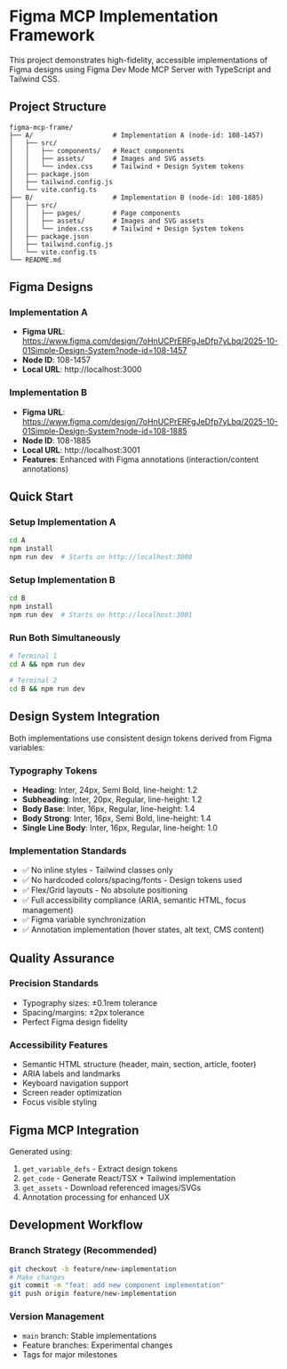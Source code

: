 # Figma MCP Implementation Framework

This project demonstrates high-fidelity, accessible implementations of Figma designs using Figma Dev Mode MCP Server with TypeScript and Tailwind CSS.

## Project Structure

```
figma-mcp-frame/
├── A/                    # Implementation A (node-id: 108-1457)
│   ├── src/
│   │   ├── components/   # React components
│   │   ├── assets/       # Images and SVG assets
│   │   └── index.css     # Tailwind + Design System tokens
│   ├── package.json
│   ├── tailwind.config.js
│   └── vite.config.ts
├── B/                    # Implementation B (node-id: 108-1885)
│   ├── src/
│   │   ├── pages/        # Page components
│   │   ├── assets/       # Images and SVG assets
│   │   └── index.css     # Tailwind + Design System tokens
│   ├── package.json
│   ├── tailwind.config.js
│   └── vite.config.ts
└── README.md
```

## Figma Designs

### Implementation A
- **Figma URL**: https://www.figma.com/design/7oHnUCPrERFgJeDfp7yLbq/2025-10-01Simple-Design-System?node-id=108-1457
- **Node ID**: 108-1457
- **Local URL**: http://localhost:3000

### Implementation B  
- **Figma URL**: https://www.figma.com/design/7oHnUCPrERFgJeDfp7yLbq/2025-10-01Simple-Design-System?node-id=108-1885
- **Node ID**: 108-1885
- **Local URL**: http://localhost:3001
- **Features**: Enhanced with Figma annotations (interaction/content annotations)

## Quick Start

### Setup Implementation A
```bash
cd A
npm install
npm run dev  # Starts on http://localhost:3000
```

### Setup Implementation B
```bash
cd B
npm install  
npm run dev  # Starts on http://localhost:3001
```

### Run Both Simultaneously
```bash
# Terminal 1
cd A && npm run dev

# Terminal 2  
cd B && npm run dev
```

## Design System Integration

Both implementations use consistent design tokens derived from Figma variables:

### Typography Tokens
- **Heading**: Inter, 24px, Semi Bold, line-height: 1.2
- **Subheading**: Inter, 20px, Regular, line-height: 1.2  
- **Body Base**: Inter, 16px, Regular, line-height: 1.4
- **Body Strong**: Inter, 16px, Semi Bold, line-height: 1.4
- **Single Line Body**: Inter, 16px, Regular, line-height: 1.0

### Implementation Standards
- ✅ No inline styles - Tailwind classes only
- ✅ No hardcoded colors/spacing/fonts - Design tokens used
- ✅ Flex/Grid layouts - No absolute positioning
- ✅ Full accessibility compliance (ARIA, semantic HTML, focus management)
- ✅ Figma variable synchronization
- ✅ Annotation implementation (hover states, alt text, CMS content)

## Quality Assurance

### Precision Standards
- Typography sizes: ±0.1rem tolerance
- Spacing/margins: ±2px tolerance
- Perfect Figma design fidelity

### Accessibility Features
- Semantic HTML structure (header, main, section, article, footer)
- ARIA labels and landmarks
- Keyboard navigation support
- Screen reader optimization
- Focus visible styling

## Figma MCP Integration

Generated using:
1. `get_variable_defs` - Extract design tokens
2. `get_code` - Generate React/TSX + Tailwind implementation  
3. `get_assets` - Download referenced images/SVGs
4. Annotation processing for enhanced UX

## Development Workflow

### Branch Strategy (Recommended)
```bash
git checkout -b feature/new-implementation
# Make changes
git commit -m "feat: add new component implementation"
git push origin feature/new-implementation
```

### Version Management
- `main` branch: Stable implementations
- Feature branches: Experimental changes
- Tags for major milestones
